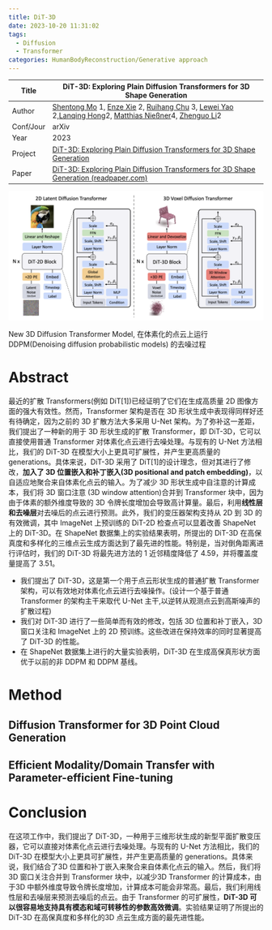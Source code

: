 ```yaml
---
title: DiT-3D
date: 2023-10-20 11:31:02
tags:
  - Diffusion
  - Transformer
categories: HumanBodyReconstruction/Generative approach
---
```


| Title     | DiT-3D: Exploring Plain Diffusion Transformers for 3D Shape Generation                                                                                                                                                                                                                                                                                                                                                                                                                              |
| --------- | --------------------------------------------------------------------------------------------------------------------------------------------------------------------------------------------------------------------------------------------------------------------------------------------------------------------------------------------------------------------------------------------------------------------------------------------------------------------------------------------------- |
| Author    | [Shentong Mo](https://scholar.google.com/citations?user=6aYncPAAAAAJ&hl=en/) 1, [Enze Xie](https://xieenze.github.io/) 2, [Ruihang Chu](http://ruihangchu.com/) 3, [Lewei Yao](https://scholar.google.com/citations?user=hqDyTg8AAAAJ&hl=en/) 2,[Lanqing Hong](https://scholar.google.com.sg/citations?user=2p7x6OUAAAAJ&hl=en/)2, [Matthias Nießner](https://scholar.google.com/citations?user=eUtEs6YAAAAJ&hl=en/)4, [Zhenguo Li](https://scholar.google.com/citations?user=XboZC1AAAAAJ&hl=en/)2 |
| Conf/Jour | arXiv                                                                                                                                                                                                                                                                                                                                                                                                                                                                                               |
| Year      | 2023                                                                                                                                                                                                                                                                                                                                                                                                                                                                                                |
| Project   | [DiT-3D: Exploring Plain Diffusion Transformers for 3D Shape Generation](https://dit-3d.github.io/)                                                                                                                                                                                                                                                                                                                                                                                                 |
| Paper     | [DiT-3D: Exploring Plain Diffusion Transformers for 3D Shape Generation (readpaper.com)](https://readpaper.com/pdf-annotate/note?pdfId=4776143720479195137&noteId=2011558450133224704)                                                                                                                                                                                                                                                                                                              |

![image.png|666](https://raw.githubusercontent.com/qiyun71/Blog_images/main/pictures/20231019170328.png)

New 3D Diffusion Transformer Model, 在体素化的点云上运行 DDPM(Denoising diffusion probabilistic models) 的去噪过程

<!-- more -->

# Abstract

最近的扩散 Transformers(例如 DiT[1])已经证明了它们在生成高质量 2D 图像方面的强大有效性。然而，Transformer 架构是否在 3D 形状生成中表现得同样好还有待确定，因为之前的 3D 扩散方法大多采用 U-Net 架构。为了弥补这一差距，我们提出了一种新的用于 3D 形状生成的扩散 Transformer，即 DiT-3D，它可以直接使用普通 Transformer 对体素化点云进行去噪处理。与现有的 U-Net 方法相比，我们的 DiT-3D 在模型大小上更具可扩展性，并产生更高质量的 generations。具体来说，DiT-3D 采用了 DiT[1]的设计理念，但对其进行了修改，**加入了 3D 位置嵌入和补丁嵌入(3D positional and patch embedding)**，以自适应地聚合来自体素化点云的输入。为了减少 3D 形状生成中自注意的计算成本，我们将 3D 窗口注意 (3D window attention)合并到 Transformer 块中，因为由于体素的额外维度导致的 3D 令牌长度增加会导致高计算量。最后，利用**线性层和去噪层**对去噪后的点云进行预测。此外，我们的变压器架构支持从 2D 到 3D 的有效微调，其中 ImageNet 上预训练的 DiT-2D 检查点可以显着改善 ShapeNet 上的 DiT-3D。在 ShapeNet 数据集上的实验结果表明，所提出的 DiT-3D 在高保真度和多样化的三维点云生成方面达到了最先进的性能。特别是，当对倒角距离进行评估时，我们的 DiT-3D 将最先进方法的 1 近邻精度降低了 4.59，并将覆盖度量提高了 3.51。

- 我们提出了 DiT-3D，这是第一个用于点云形状生成的普通扩散 Transformer 架构，可以有效地对体素化点云进行去噪操作。(设计一个基于普通 Transformer 的架构主干来取代 U-Net 主干,以逆转从观测点云到高斯噪声的扩散过程)
- 我们对 DiT-3D 进行了一些简单而有效的修改，包括 3D 位置和补丁嵌入，3D 窗口关注和 ImageNet 上的 2D 预训练。这些改进在保持效率的同时显著提高了 DiT-3D 的性能。
- 在 ShapeNet 数据集上进行的大量实验表明，DiT-3D 在生成高保真形状方面优于以前的非 DDPM 和 DDPM 基线。

# Method


## Diffusion Transformer for 3D Point Cloud Generation



## Efficient Modality/Domain Transfer with Parameter-efficient Fine-tuning


# Conclusion

在这项工作中，我们提出了 DiT-3D，一种用于三维形状生成的新型平面扩散变压器，它可以直接对体素化点云进行去噪处理。与现有的 U-Net 方法相比，我们的 DiT-3D 在模型大小上更具可扩展性，并产生更高质量的 generations。具体来说，我们结合了3D 位置和补丁嵌入来聚合来自体素化点云的输入。然后，我们将3D 窗口关注合并到 Transformer 块中，以减少3D Transformer 的计算成本，由于3D 中额外维度导致令牌长度增加，计算成本可能会非常高。最后，我们利用线性层和去噪层来预测去噪后的点云。由于 Transformer 的可扩展性，**DiT-3D 可以很容易地支持具有模态和域可转移性的参数高效微调**。实验结果证明了所提出的 DiT-3D 在高保真度和多样化的3D 点云生成方面的最先进性能。